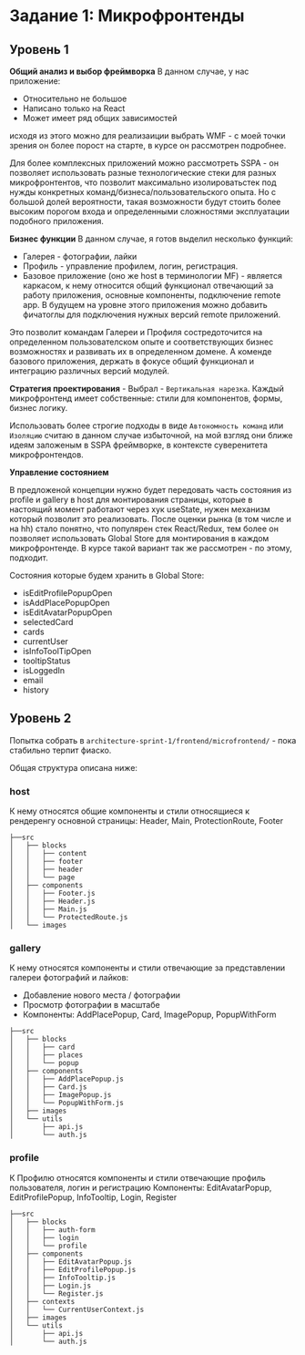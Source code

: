 # Задание 1: Микрофронтенды

## Уровень 1

**Общий анализ и выбор фреймворка**
В данном случае, у нас приложение: 
- Относительно не большое  
- Написано только на React
- Может имеет ряд общих зависимостей

исходя из этого можно для реализаиции выбрать WMF - с моей точки зрения он более порост на старте, в курсе он рассмотрен подробнее.

Для более комплексных приложений можно рассмотреть SSPA - он позволяет использовать разные технологические стеки для разных микрофронтентов, что позволит максимально изолироватьстек под нужды конкретных команд/бизнеса/пользовательского опыта. Но с большой долей вероятности, такая возможности будут стоить более высоким порогом входа и определенными сложностями эксплуатации подобного приложения.

**Бизнес функции**
В данном случае, я готов выделил несколько функций: 
- Галерея - фотографии, лайки 
- Профиль - управление профилем, логин, регистрация.
- Базовое приложение (оно же host в терминологии MF) - является каркасом, к нему относится общий функционал отвечающий за работу приложения, основные компоненты, подключение remote app. В будущем на уровне этого приложения можно добавить фичатоглы для подключения нужных версий remote приложений. 


Это позволит командам Галереи и Профиля состредоточится на определенном пользователском опыте и соответствующих бизнес возможностях и развивать их в определенном домене.
А коменде базового приложения, держать в фокусе общий функционал и интеграцию различных версий модулей.


**Стратегия проектирования** - Выбрал - `Вертикальная нарезка`. Каждый микрофронтенд имеет собственные: стили для компонентов, формы, бизнес логику. 

Использовать более строгие подходы в виде `Автономность команд` или `Изоляцию` считаю в данном случае избыточной, на мой взгляд они ближе идеям заложеным в SSPA фреймворке, в контексте суверенитета микрофронтендов.


**Управление состоянием** 

В предложеной концепции нужно будет передовать часть состояния из profile и gallery в host для монтирования страницы, которые в настоящий момент работают через хук useState, нужен механизм который позволит это реализовать. После оценки рынка (в том числе и на hh) стало понятно, что популярен стек React/Redux, тем более он позволяет использовать Global Store для монтирования в каждом микрофронтенде. 
В курсе такой вариант так же рассмотрен - по этому, подходит.

 Состояния которые будем хранить в Global Store:
 - isEditProfilePopupOpen
 - isAddPlacePopupOpen
 - isEditAvatarPopupOpen
 - selectedCard
 - cards 
 - currentUser
 - isInfoToolTipOpen
 - tooltipStatus
 - isLoggedIn
 - email
 - history


## Уровень 2 

Попытка собрать в `architecture-sprint-1/frontend/microfrontend/` - пока стабильно терпит фиаско. 

Общая структура описана ниже:

### host

К нему относятся общие компоненты и стили относящиеся к рендеренгу основной страницы: Header, Main, ProtectionRoute, Footer

``` 
├──src
│   ├── blocks
│   │   ├── content
│   │   ├── footer
│   │   ├── header
│   │   └── page                    
│   ├── components
│   │   ├── Footer.js
│   │   ├── Header.js
│   │   ├── Main.js
│   │   └── ProtectedRoute.js
│   └── images
```

### gallery

К нему относятся компоненты и стили отвечающие за представлении галереи фотографий и лайков: 
- Добавление нового места / фотографии
- Просмотр фотографии в масштабе 
- Компоненты: AddPlacePopup, Card, ImagePopup, PopupWithForm

```
├──src
│   ├── blocks
│   │   ├── card
│   │   ├── places
│   │   └── popup
│   ├── components
│   │   ├── AddPlacePopup.js
│   │   ├── Card.js
│   │   ├── ImagePopup.js
│   │   └── PopupWithForm.js
│   ├── images
│   └── utils
│       ├── api.js
│       └── auth.js
```


### profile

К Профилю относятся компоненты и стили отвечающие профиль пользователя, логин и регистрацию
Компоненты: EditAvatarPopup, EditProfilePopup, InfoTooltip, Login, Register

```
├──src
│   ├── blocks
│   │   ├── auth-form
│   │   ├── login
│   │   └── profile
│   ├── components
│   │   ├── EditAvatarPopup.js
│   │   ├── EditProfilePopup.js
│   │   ├── InfoTooltip.js
│   │   ├── Login.js
│   │   └── Register.js
│   ├── contexts
│   │   └── CurrentUserContext.js
│   ├── images
│   └── utils
│       ├── api.js
│       └── auth.js
```

